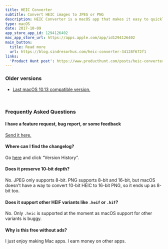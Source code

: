 ```yaml
---
title: HEIC Converter
subtitle: Convert HEIC images to JPEG or PNG
description: HEIC Converter is a macOS app that makes it easy to quickly convert images in the <a href="https://www.macworld.co.uk/feature/iphone/what-is-heic-3660408/">HEIC</a> format to JPEG or PNG. HEIC is Apple's new default image format in iOS 11, replacing JPEG. HEIC uses more advanced and modern compression methods to achieve much smaller file sizes with the same visual quality. Unfortunately, HEIC is a very new format and not yet supported outside of iOS and macOS. This app makes it possible to share your HEIC images on the web or with non-Apple users.<br><br>If you don't have any HEIC images, you can try the app out with <a href="/assets/heic-converter/heic-example.heic">this one</a>.
type: macOS
date: 2017-10-09
app_store_app_id: 1294126402
mac_app_store_url: https://apps.apple.com/app/id1294126402
main_button:
  title: Read more
  url: https://blog.sindresorhus.com/heic-converter-34128f672f1
links:
  'Product Hunt post': https://www.producthunt.com/posts/heic-converter
---
```


### Older versions

- [Last macOS 10.13 compatible version.](https://dsc.cloud/sindresorhus/HEIC-Converter-for-macOS-10.13-1575452738)

<br>

<h3 id="faq">Frequently Asked Questions</h3>

#### I have a feature request, bug report, or some feedback

[Send it here.](https://sindresorhus.com/feedback/?product=HEIC+Converter&referrer=Website-FAQ)

#### Where can I find the changelog?

Go [here](https://apps.apple.com/app/id1294126402) and click “Version History”.

#### Does it preserve 10-bit depth?

No. JPEG only supports 8-bit. PNG supports 8-bit and 16-bit, but macOS doesn't have a way to convert 10-bit HEIC to 16-bit PNG, so it ends up as 8-bit too.

#### Does it support other HEIF variants like `.heif` or `.hif`?

No. Only `.heic` is supported at the moment as macOS support for other variants is buggy.

#### Why is this free without ads?

I just enjoy making Mac apps. I earn money on other apps.

<br>
